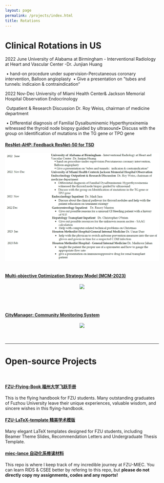 ```yaml
---
layout: page
permalink: /projects/index.html
title: Rotations
---
```


# Clinical Rotations in US

2022 June                                 University of Alabama at Birmingham - Interventional Radiology at Heart and Vascular Center                                                     -Dr. Junjian Huang 

​                                                  • hand-on procedure under supervision-Percutaneous coronary intervention, Balloon angioplasty
​                                                  • Give a presentation on "tubes and tunnels: indicaion & contraindication“ 

2022 Nov-Dec                          University of Miami Health Center& Jackson Memorial Hospital Observation Endocrinology             

​                                                      Outpatient & Research Discussion Dr. Roy Weiss, chairman of medicine department 

​                                                    • Differential diagnosis of Familial Dysalbuminemic Hyperthyroxinemia witnessed the thyroid node         biopsy guided by ultrasound
​                                                     • Discuss with the group on Identification of mutations in the TG gene or TPO gene<br>

#### [ResNet-AHP: Feedback ResNet-50 for TSD](https://caihanlin.com/mypaper/202302ICAROB.pdf)

<center>
<img src="/images/resnet-ahp.png">
</center>
<br>

#### [Multi-objective Optimization Strategy Model (MCM-2023)](https://caihanlin.com/mypaper/modeling/202302COMAP.pdf)

<center>
<img src="/images/MCM-figure3.jpg">
</center>
<br>

#### 



<br>

#### [CityManager: Community Monitoring System](https://caihanlin.com/mypaper/202208cenim.pdf )

<center>
<img src="/images/iot-manager.png">
</center>
<br>

<br>

---

# Open-source Projects

<br>

#### [FZU-Flying-Book 福州大学飞跃手册](https://fzu-fly.online/)

This is the flying handbook for FZU students. Many outstanding graduates of Fuzhou University leave their unique experiences, valuable wisdom, and sincere wishes in this flying-handbook.

#### [FZU-LaTeX-template 精美学术模版](https://github.com/GuangLun2000/FZU-latex-template)

Many elegant LaTeX templates designed for FZU students, including Beamer Theme Slides, Recommendation Letters and Undergraduate Thesis Template.

#### [miec-lance 自动化系修读材料](https://github.com/GuangLun2000/miec-lance )

This repo is where I keep track of my incredible journey at FZU-MIEC. You can learn RIDS & CSEE better by refering to this repo, but **please do not directly copy my assignments, codes and any reports!**
